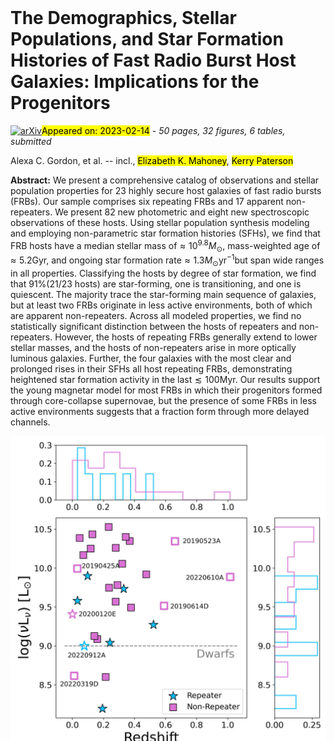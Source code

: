 <div class="macros" style="visibility:hidden;">
$\newcommand{\ensuremath}{}$
$\newcommand{\xspace}{}$
$\newcommand{\object}[1]{\texttt{#1}}$
$\newcommand{\farcs}{{.}''}$
$\newcommand{\farcm}{{.}'}$
$\newcommand{\arcsec}{''}$
$\newcommand{\arcmin}{'}$
$\newcommand{\ion}[2]{#1#2}$
$\newcommand{\textsc}[1]{\textrm{#1}}$
$\newcommand{\hl}[1]{\textrm{#1}}$
$\newcommand{\vdag}{(v)^\dagger}$
$\newcommand$
$\newcommand$
$\newcommand{\NU}{\affiliation{Center for Interdisciplinary Exploration and Research in Astrophysics (CIERA) and Department of Physics and Astronomy, Northwestern University, Evanston, IL 60208, USA}}$
$\newcommand{\Purdue}{\affiliation{Purdue University,$
$Department of Physics and Astronomy, 525 Northwestern Avenue, West Lafayette, IN 47907, USA}}$
$\newcommand{\CfA}{\affiliation{Center for Astrophysics\:|\:Harvard \& Smithsonian, 60 Garden St. Cambridge, MA 02138, USA}}$
$\newcommand{\UCSC}{\affiliation{Department of Astronomy and Astrophysics, University of California, Santa Cruz, CA 95064, USA}}$
$\newcommand{\IS}{\affiliation{Centre for Astrophysics and Cosmology, Science Institute, University of Iceland, Dunhagi 5, 107 Reykjav\'ik, Iceland}}$
$\newcommand{\DAWN}{\affiliation{Cosmic Dawn Center (DAWN), Niels Bohr Institute, University of Copenhagen, Jagtvej 128, 2100 Copenhagen \O, Denmark}}$
$\newcommand{\PUCV}{\affiliation{Instituto de F\'isica, Pontificia Universidad Cat\'olica de Valpara\'iso, Casilla 4059, Valpara\'iso, Chile}}$
$\newcommand{\IPMU}{\affiliation{Kavli Institute for the Physics and Mathematics of the Universe (Kavli IPMU), 5-1-5 Kashiwanoha, Kashiwa, 277-8583, Japan}}$
$\newcommand{\PSU}{\affiliation{Department of Astronomy \& Astrophysics, The Pennsylvania State University, University Park, PA 16802, USA}}$
$\newcommand{\ICDS}{\affiliation{Institute for Computational \& Data Sciences, The Pennsylvania State University, University Park, PA, USA}}$
$\newcommand{\IGC}{\affiliation{Institute for Gravitation and the Cosmos, The Pennsylvania State University, University Park, PA 16802, USA}}$
$\newcommand{\Swin}{\affiliation{ Centre for Astrophysics and Supercomputing, Swinburne University of Technology, Hawthorn, VIC, 3122, Australia}}$
$\newcommand{\Curtin}{\affiliation{ International Centre for Radio Astronomy Research, Curtin University, Bentley, WA 6102, Australia}}$
$\newcommand{\MQ}{\affiliation{School of Mathematical and Physical Sciences, Macquarie University, NSW 2109, Australia}}$
$\newcommand{\MQAAAstro}{\affiliation{Macquarie University Research Centre for Astronomy, Astrophysics \& Astrophotonics, Sydney, NSW 2109, Australia}}$
$\newcommand{\CSIRO}{\affiliation{CSIRO, Space and Astronomy, PO Box 76, Epping NSW 1710 Australia}}$
$\newcommand{\KICP}{\affiliation{Kavli Institute for Cosmological Physics, The University of Chicago, 5640 South Ellis Avenue, Chicago, IL 60637, USA}}$
$\newcommand{\UA}{\affiliation{University of Arizona, Steward Observatory, 933~N.~Cherry~Ave., Tucson, AZ 85721, USA}}$
$\newcommand{\EFI}{\affiliation{Enrico Fermi Institute, The University of Chicago, 933 East 56th Street, Chicago, IL 60637, USA}}$
$\newcommand{\mpia}{\affiliation{Max-Planck-Institut f\"{u}r Astronomie (MPIA), K\"{o}nigstuhl 17, 69117 Heidelberg, Germany}}$
$\newcommand{\GWU}{\affiliation{Department of Physics, The George Washington University, Washington, DC 20052, USA}}$
$\newcommand{\UCB}{\affiliation{Department of Astronomy, University of California, Berkeley, CA 94720-3411, USA}}$
$\newcommand{\RU}{\affiliation{Department of Astrophysics/IMAPP, Radboud University, PO Box 9010,$
$6500 GL, The Netherlands}}$
$\newcommand{\LJMU}{\affiliation{Astrophysics Research Institute, Liverpool John Moores University, IC2, Liverpool Science Park, 146 Brownlow Hill, Liverpool L3 5RF, UK}}$
$\newcommand{\LU}{\affiliation{School of Physics and Astronomy, University of Leicester, University Road, Leicester. LE1 7RH, UK}}$
$\newcommand{\ARC}{\affiliation{ARC Centre of Excellence for All-Sky Astrophysics in 3 Dimensions (ASTRO 3D), Australia}}$
$\newcommand{\ASTRON}{\affiliation{ASTRON, Netherlands Institute for Radio Astronomy, Oude Hoogeveensedijk 4, 7991 PD Dwingeloo, The Netherlands}}$
$\newcommand{\VLBI}{\affiliation{Joint institute for VLBI ERIC, Oude Hoogeveensedijk 4, 7991 PD Dwingeloo, The Netherlands$
$}}$
$\newcommand{\Anton}{\affiliation{Anton Pannekoek Institute for Astronomy, University of Amsterdam, Science Park 904, 1098 XH, Amsterdam, The Netherlands}}$
$\newcommand{\Manchester}{\affiliation{Department of Physics and Astronomy, University of Manchester, Oxford Road, M13 9PL, UK}}$
$\newcommand{\McGill}{\affiliation{Department of Physics, McGill University, Montreal, Quebec H3A 2T8, Canada$
$}}$
$\newcommand{\ICRAR}{\affiliation{International Centre for Radio Astronomy Research (ICRAR), Curtin University, Bentley, WA 6102, Australia}}$
$\newcommand{\SIA}{\affiliation{Sydney Institute for Astronomy, School of Physics A28, University of Sydney, NSW 2006, Australia}}$
$\newcommand{\NAOJ}{\affiliation{Division of Science, National Astronomical Observatory of Japan,2-21-1 Osawa, Mitaka, Tokyo 181-8588, Japan}}$
$\newcommand{\MPIA}{\affiliation{Max-Planck-Institut f\"ur Astronomie, K\"onigstuhl 17, 69117 Heidelberg, Germany}}$
$\newcommand{\thefigure}{\arabic{figure} (Cont.)}$
$\newcommand{\thefigure}{\arabic{figure}}$</div>

<div class="macros" style="visibility:hidden;">
$\newcommand{$\ensuremath$}{}$
$\newcommand{$\xspace$}{}$
$\newcommand{$\object$}[1]{\texttt{#1}}$
$\newcommand{$\farcs$}{{.}''}$
$\newcommand{$\farcm$}{{.}'}$
$\newcommand{$\arcsec$}{''}$
$\newcommand{$\arcmin$}{'}$
$\newcommand{$\ion$}[2]{#1#2}$
$\newcommand{$\textsc$}[1]{\textrm{#1}}$
$\newcommand{$\hl$}[1]{\textrm{#1}}$
$\newcommand{$\vdag$}{(v)^\dagger}$
$\newcommand$
$\newcommand$
$\newcommand{$\NU$}{\affiliation{Center for Interdisciplinary Exploration and Research in Astrophysics (CIERA) and Department of Physics and Astronomy, Northwestern University, Evanston, IL 60208, USA}}$
$\newcommand{\Purdue}{\affiliation{Purdue University,$
$Department of Physics and Astronomy, 525 Northwestern Avenue, West Lafayette, IN 47907, USA}}$
$\newcommand{$\CfA$}{\affiliation{Center for Astrophysics\:|\:Harvard \& Smithsonian, 60 Garden St. Cambridge, MA 02138, USA}}$
$\newcommand{$\UCSC$}{\affiliation{Department of Astronomy and Astrophysics, University of California, Santa Cruz, CA 95064, USA}}$
$\newcommand{$\IS$}{\affiliation{Centre for Astrophysics and Cosmology, Science Institute, University of Iceland, Dunhagi 5, 107 Reykjav\'ik, Iceland}}$
$\newcommand{$\DAWN$}{\affiliation{Cosmic Dawn Center (DAWN), Niels Bohr Institute, University of Copenhagen, Jagtvej 128, 2100 Copenhagen \O, Denmark}}$
$\newcommand{$\PUCV$}{\affiliation{Instituto de F\'isica, Pontificia Universidad Cat\'olica de Valpara\'iso, Casilla 4059, Valpara\'iso, Chile}}$
$\newcommand{$\IPMU$}{\affiliation{Kavli Institute for the Physics and Mathematics of the Universe (Kavli IPMU), 5-1-5 Kashiwanoha, Kashiwa, 277-8583, Japan}}$
$\newcommand{$\PSU$}{\affiliation{Department of Astronomy \& Astrophysics, The Pennsylvania State University, University Park, PA 16802, USA}}$
$\newcommand{$\ICDS$}{\affiliation{Institute for Computational \& Data Sciences, The Pennsylvania State University, University Park, PA, USA}}$
$\newcommand{$\IGC$}{\affiliation{Institute for Gravitation and the Cosmos, The Pennsylvania State University, University Park, PA 16802, USA}}$
$\newcommand{$\Swin$}{\affiliation{ Centre for Astrophysics and Supercomputing, Swinburne University of Technology, Hawthorn, VIC, 3122, Australia}}$
$\newcommand{$\Curtin$}{\affiliation{ International Centre for Radio Astronomy Research, Curtin University, Bentley, WA 6102, Australia}}$
$\newcommand{$\MQ$}{\affiliation{School of Mathematical and Physical Sciences, Macquarie University, NSW 2109, Australia}}$
$\newcommand{$\MQ$AAAstro}{\affiliation{Macquarie University Research Centre for Astronomy, Astrophysics \& Astrophotonics, Sydney, NSW 2109, Australia}}$
$\newcommand{$\CSIRO$}{\affiliation{CSIRO, Space and Astronomy, PO Box 76, Epping NSW 1710 Australia}}$
$\newcommand{$\KICP$}{\affiliation{Kavli Institute for Cosmological Physics, The University of Chicago, 5640 South Ellis Avenue, Chicago, IL 60637, USA}}$
$\newcommand{$\UA$}{\affiliation{University of Arizona, Steward Observatory, 933~N.~Cherry~Ave., Tucson, AZ 85721, USA}}$
$\newcommand{$\EFI$}{\affiliation{Enrico Fermi Institute, The University of Chicago, 933 East 56th Street, Chicago, IL 60637, USA}}$
$\newcommand{$\mpia$}{\affiliation{Max-Planck-Institut f\"{u}r Astronomie (MPIA), K\"{o}nigstuhl 17, 69117 Heidelberg, Germany}}$
$\newcommand{$\GWU$}{\affiliation{Department of Physics, The George Washington University, Washington, DC 20052, USA}}$
$\newcommand{$\UCB$}{\affiliation{Department of Astronomy, University of California, Berkeley, CA 94720-3411, USA}}$
$\newcommand{\RU}{\affiliation{Department of Astrophysics/IMAPP, Radboud University, PO Box 9010,$
$6500 GL, The Netherlands}}$
$\newcommand{$\LJMU$}{\affiliation{Astrophysics Research Institute, Liverpool John Moores University, IC2, Liverpool Science Park, 146 Brownlow Hill, Liverpool L3 5RF, UK}}$
$\newcommand{$\LU$}{\affiliation{School of Physics and Astronomy, University of Leicester, University Road, Leicester. LE1 7RH, UK}}$
$\newcommand{$\ARC$}{\affiliation{ARC Centre of Excellence for All-Sky Astrophysics in 3 Dimensions (ASTRO 3D), Australia}}$
$\newcommand{$\ASTRON$}{\affiliation{ASTRON, Netherlands Institute for Radio Astronomy, Oude Hoogeveensedijk 4, 7991 PD Dwingeloo, The Netherlands}}$
$\newcommand{\VLBI}{\affiliation{Joint institute for VLBI ERIC, Oude Hoogeveensedijk 4, 7991 PD Dwingeloo, The Netherlands$
$}}$
$\newcommand{$\Anton$}{\affiliation{Anton Pannekoek Institute for Astronomy, University of Amsterdam, Science Park 904, 1098 XH, Amsterdam, The Netherlands}}$
$\newcommand{$\Manchester$}{\affiliation{Department of Physics and Astronomy, University of Manchester, Oxford Road, M13 9PL, UK}}$
$\newcommand{\McGill}{\affiliation{Department of Physics, McGill University, Montreal, Quebec H3A 2T8, Canada$
$}}$
$\newcommand{$\ICRAR$}{\affiliation{International Centre for Radio Astronomy Research (ICRAR), Curtin University, Bentley, WA 6102, Australia}}$
$\newcommand{$\SIA$}{\affiliation{Sydney Institute for Astronomy, School of Physics A28, University of Sydney, NSW 2006, Australia}}$
$\newcommand{$\NAOJ$}{\affiliation{Division of Science, National Astronomical Observatory of Japan,2-21-1 Osawa, Mitaka, Tokyo 181-8588, Japan}}$
$\newcommand{$\MPIA$}{\affiliation{Max-Planck-Institut f\"ur Astronomie, K\"onigstuhl 17, 69117 Heidelberg, Germany}}$
$\newcommand{$\thefigure$}{\arabic{figure} (Cont.)}$
$\newcommand{$\thefigure$}{\arabic{figure}}$</div>



<div id="title">

# The Demographics, Stellar Populations, and Star Formation Histories of Fast Radio Burst Host Galaxies: Implications for the Progenitors

</div>
<div id="comments">

[![arXiv](https://img.shields.io/badge/arXiv-2302.05465-b31b1b.svg)](https://arxiv.org/abs/2302.05465)<mark>Appeared on: 2023-02-14</mark> - _50 pages, 32 figures, 6 tables, submitted_

</div>
<div id="authors">

Alexa C. Gordon, et al. -- incl., <mark>Elizabeth K. Mahoney</mark>, <mark>Kerry Paterson</mark>

</div>
<div id="abstract">

**Abstract:** We present a comprehensive catalog of  observations and stellar population properties for 23 highly secure host galaxies of fast radio bursts (FRBs). Our sample comprises six repeating FRBs and 17 apparent non-repeaters. We present 82 new photometric and eight new spectroscopic observations of these hosts. Using stellar population synthesis modeling and employing non-parametric star formation histories (SFHs), we find that FRB hosts have a median stellar mass of$\approx 10^{9.8} M_{\odot}$, mass-weighted age of$\approx 5.2$Gyr, and ongoing star formation rate$\approx 1.3 M_{\odot}$yr$^{-1}$but span wide ranges in all properties. Classifying the hosts by degree of star formation, we find that 91\%(21/23 hosts) are star-forming, one is transitioning, and one is quiescent. The majority trace the star-forming main sequence of galaxies, but at least two FRBs originate in less active environments, both of which are apparent non-repeaters. Across all modeled properties, we find no statistically significant distinction between the hosts of repeaters and non-repeaters. However, the hosts of repeating FRBs generally extend to lower stellar masses, and the hosts of non-repeaters arise in more optically luminous galaxies. Further, the four galaxies with the most clear and prolonged rises in their SFHs all host repeating FRBs, demonstrating heightened star formation activity in the last$\lesssim 100$Myr. Our results support the young magnetar model for most FRBs in which their progenitors formed through core-collapse supernovae, but the presence of some FRBs in less active environments suggests that a fraction form through more delayed channels.

</div>

<div id="div_fig1">

<img src="tmp_2302.05465/./figures/luminosity-redshift_updated.jpg" alt="Fig1" width="100%"/>

**Figure 1. -** Luminosity--redshift distribution for all FRB hosts. We denote repeaters by blue stars and non-repeaters by pink squares. We also include FRB hosts from the literature that did not meet our sample criteria as open symbols. (*fig:l-z*)

</div>
<div id="div_fig2">

<img src="tmp_2302.05465/./figures/new_spectra_prospector_4x2.jpg" alt="Fig4" width="100%"/>

**Figure 4. -** New spectroscopic observations included in this work from SOAR/Goodman, Keck/DEIMOS, and Keck/LRIS. Major emission and absorption lines are denoted by colored lines: Balmer lines in green, oxygen lines in blue, nitrogen lines in orange, sulphur lines in purple, and calcium lines in pink. The spectra are normalized to the photometry in \texttt{Prospector}. The \texttt{Prospector}-derived redshifts are listed in each panel along with the facility/instrument of observation. (*fig:new spectra*)

</div>
<div id="div_fig3">

<img src="tmp_2302.05465/./figures/logsSFR_MWA_newanalysis_fullsample_annotated_new.jpg" alt="Fig9" width="100%"/>

**Figure 9. -** log(${\rm sSFR}_{\rm 0-100 Myr}$) vs. $t_{\rm m}$ of FRB host galaxies compared to COSMOS field galaxies for three redshift bins. The parameter space is divided into Star-Forming, Transitioning, and Quiescent following the \citet{Tacchella+22} classification. Repeaters are denoted by stars and non-repeaters by squares. Both are color-coded by their classification type. Error bars correspond to 68\% confidence. (*fig:sSFR-MWA*)

</div>